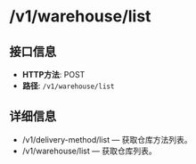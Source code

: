 # /v1/warehouse/list

## 接口信息

- **HTTP方法**: POST
- **路径**: `/v1/warehouse/list`

## 详细信息

  * /v1/delivery-method/list — 获取仓库方法列表。
  * /v1/warehouse/list — 获取仓库列表。


